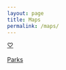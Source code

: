 ```yaml
---
layout: page
title: Maps
permalink: /maps/
---
```


<a href="https://maps.app.goo.gl/7epbrpPJ5uK94wHF6">♡</a>
<br>
<br>
<a href="https://maps.app.goo.gl/RPy3fAE53ir1ujUp6">Parks</a> 
